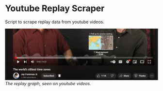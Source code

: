# Youtube Replay Scraper

Script to scrape replay data from youtube videos.

<a href="https://youtu.be/NBDaLK6EjwI" target="_blank">![Replay Graph](./readme-images/replay-graph.png)</a>\
_The replay graph, seen on youtube videos._
